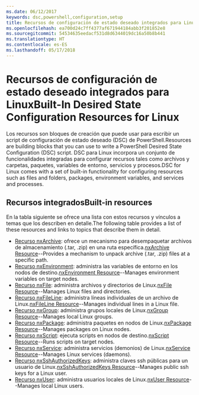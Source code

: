 ```yaml
---
ms.date: 06/12/2017
keywords: dsc,powershell,configuration,setup
title: Recursos de configuración de estado deseado integrados para Linux
ms.openlocfilehash: ea700d24c7ff4377af671944184abb3f201852e8
ms.sourcegitcommit: 54534635eedacf531d8d6344019dc16a50b8b441
ms.translationtype: HT
ms.contentlocale: es-ES
ms.lasthandoff: 05/17/2018
---
```

# <a name="built-in-desired-state-configuration-resources-for-linux"></a><span data-ttu-id="77631-103">Recursos de configuración de estado deseado integrados para Linux</span><span class="sxs-lookup"><span data-stu-id="77631-103">Built-In Desired State Configuration Resources for Linux</span></span>

<span data-ttu-id="77631-104">Los recursos son bloques de creación que puede usar para escribir un script de configuración de estado deseado (DSC) de PowerShell.</span><span class="sxs-lookup"><span data-stu-id="77631-104">Resources are building blocks that you can use to write a PowerShell Desired State Configuration (DSC) script.</span></span> <span data-ttu-id="77631-105">DSC para Linux incorpora un conjunto de funcionalidades integradas para configurar recursos tales como archivos y carpetas, paquetes, variables de entorno, servicios y procesos.</span><span class="sxs-lookup"><span data-stu-id="77631-105">DSC for Linux comes with a set of built-in functionality for configuring resources such as files and folders, packages, environment variables, and services and processes.</span></span>

## <a name="built-in-resources"></a><span data-ttu-id="77631-106">Recursos integrados</span><span class="sxs-lookup"><span data-stu-id="77631-106">Built-in resources</span></span>

<span data-ttu-id="77631-107">En la tabla siguiente se ofrece una lista con estos recursos y vínculos a temas que los describen en detalle.</span><span class="sxs-lookup"><span data-stu-id="77631-107">The following table provides a list of these resources and links to topics that describe them in detail.</span></span>

* <span data-ttu-id="77631-108">[Recurso nxArchive](lnxArchiveResource.md): ofrece un mecanismo para desempaquetar archivos de almacenamiento (.tar, .zip) en una ruta específica.</span><span class="sxs-lookup"><span data-stu-id="77631-108">[nxArchive Resource](lnxArchiveResource.md)--Provides a mechanism to unpack archive (.tar, .zip) files at a specific path.</span></span>
* <span data-ttu-id="77631-109">[Recurso nxEnvironment](lnxEnvironmentResource.md): administra las variables de entorno en los nodos de destino.</span><span class="sxs-lookup"><span data-stu-id="77631-109">[nxEnvironment Resource](lnxEnvironmentResource.md)--Manages environment variables on target nodes.</span></span>
* <span data-ttu-id="77631-110">[Recurso nxFile](lnxFileResource.md): administra archivos y directorios de Linux.</span><span class="sxs-lookup"><span data-stu-id="77631-110">[nxFile Resource](lnxFileResource.md)--Manages Linux files and directories.</span></span>
* <span data-ttu-id="77631-111">[Recurso nxFileLine](lnxFileLineResource.md): administra líneas individuales de un archivo de Linux.</span><span class="sxs-lookup"><span data-stu-id="77631-111">[nxFileLine Resource](lnxFileLineResource.md)--Manages individual lines in a Linux file.</span></span>
* <span data-ttu-id="77631-112">[Recurso nxGroup](lnxGroupResource.md): administra grupos locales de Linux.</span><span class="sxs-lookup"><span data-stu-id="77631-112">[nxGroup Resource](lnxGroupResource.md)--Manages local Linux groups.</span></span>
* <span data-ttu-id="77631-113">[Recurso nxPackage](lnxPackageResource.md): administra paquetes en nodos de Linux.</span><span class="sxs-lookup"><span data-stu-id="77631-113">[nxPackage Resource](lnxPackageResource.md)--Manages packages on Linux nodes.</span></span>
* <span data-ttu-id="77631-114">[Recurso nxScript](lnxScriptResource.md): ejecuta scripts en nodos de destino.</span><span class="sxs-lookup"><span data-stu-id="77631-114">[nxScript Resource](lnxScriptResource.md)--Runs scripts on target nodes.</span></span>
* <span data-ttu-id="77631-115">[Recurso nxService](lnxServiceResource.md): administra servicios (demonios) de Linux.</span><span class="sxs-lookup"><span data-stu-id="77631-115">[nxService Resource](lnxServiceResource.md)--Manages Linux services (daemons).</span></span>
* <span data-ttu-id="77631-116">[Recurso nxSshAuthorizedKeys](lnxSshAuthorizedKeysResource.md): administra claves ssh públicas para un usuario de Linux.</span><span class="sxs-lookup"><span data-stu-id="77631-116">[nxSshAuthorizedKeys Resource](lnxSshAuthorizedKeysResource.md)--Manages public ssh keys for a Linux user.</span></span>
* <span data-ttu-id="77631-117">[Recurso nxUser](lnxUserResource.md): administra usuarios locales de Linux.</span><span class="sxs-lookup"><span data-stu-id="77631-117">[nxUser Resource](lnxUserResource.md)--Manages local Linux users.</span></span>